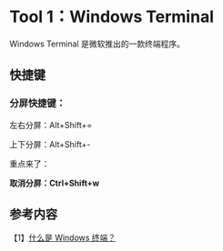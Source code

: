 # Tool 1：Windows Terminal 

Windows Terminal 是微软推出的一款终端程序。

## 快捷键

### 分屏快捷键：

左右分屏：Alt+Shift+=

上下分屏：Alt+Shift+-

重点来了：

**取消分屏：Ctrl+Shift+w**

## 参考内容

【1】[什么是 Windows 终端？](https://docs.microsoft.com/zh-cn/windows/terminal/)
